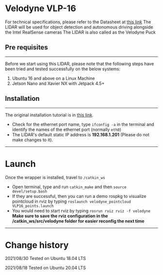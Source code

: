 # Velodyne VLP-16
For technical specifications, please refer to the Datasheet at [this link](https://velodynelidar.com/downloads/#datasheets%20first)
The LIDAR will be used for object detection and autonomous driving alongside the Intel RealSense cameras
The LIDAR is also called as the Velodyne Puck

## Pre requisites
---
Before we start using this LIDAR, please note that the following steps have been tried and tested successfully on the below systems:
1) Ubuntu 16 and above on a Linux Machine
2) Jetson Nano and Xavier NX with Jetpack 4.5+

## Installation
---
The original installation tutorial is in [this link](http://wiki.ros.org/velodyne/Tutorials/Getting%20Started%20with%20the%20Velodyne%20VLP16).

* Check for the ethernet port name, type `ifconfig -a` in the terminal and identify the names of the ethernet port (normally `eth0`)
* The LIDAR's default static IP address is **192.168.1.201** (Please do not make changes to it).

---

# Launch
 Once the wrapper is installed, travel to `/catkin_ws`
* Open terminal, type and run `catkin_make` and then `source devel/setup.bash`
* If they are successful, then you can run a demo rospkg to visualize pointcloud in rviz by typing 
`roslaunch velodyne_pointcloud VLP16_points.launch`
* You would need to start rviz by typing
`rosrun rviz rviz -f velodyne`
**Make sure to save the rviz configuration in the /catkin_ws/src/velodyne folder for easier reconfig the next time**

---

# Change history

2021/08/30 Tested on Ubuntu 18.04 LTS

2021/08/18 Tested on Ubuntu 20.04 LTS


